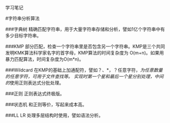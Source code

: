 学习笔记

#字符串分析算法

###字典树
精确匹配字符串，用于大量字符串存储和分析，譬如1亿个字符串中有多少目标字符串。

###KMP
部分匹配，检查一个字符串里是否包含另一个字符串。KMP是三个共同发明KMK算法科学家名字的首字母，KMP算法的时间复杂度为 O(m+n)。如果用暴力匹配算法，时间复杂度为O(m*n)。

###Wildcard
在KMP的基础上加通配符，譬如？、*，？任意字符，*为任意数量的任意字符，可用于文件查找等。
实现时第一个星和最后一个星分别处理，中间的*使用正则表达式分批处理。

###正则
正则表达式终极版。

###状态机
和正则等价，写起来成本高。

###LL LR
处理多层结构时使用，譬如语法分析。